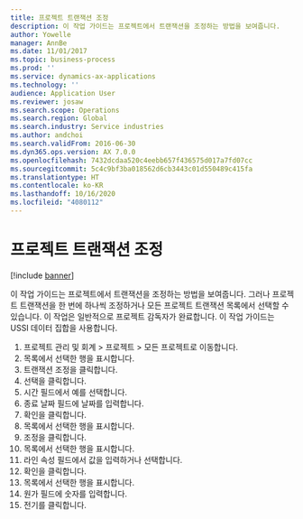 ```yaml
---
title: 프로젝트 트랜잭션 조정
description: 이 작업 가이드는 프로젝트에서 트랜잭션을 조정하는 방법을 보여줍니다.
author: Yowelle
manager: AnnBe
ms.date: 11/01/2017
ms.topic: business-process
ms.prod: ''
ms.service: dynamics-ax-applications
ms.technology: ''
audience: Application User
ms.reviewer: josaw
ms.search.scope: Operations
ms.search.region: Global
ms.search.industry: Service industries
ms.author: andchoi
ms.search.validFrom: 2016-06-30
ms.dyn365.ops.version: AX 7.0.0
ms.openlocfilehash: 7432dcdaa520c4eebb657f436575d017a7fd07cc
ms.sourcegitcommit: 5c4c9bf3ba018562d6cb3443c01d550489c415fa
ms.translationtype: HT
ms.contentlocale: ko-KR
ms.lasthandoff: 10/16/2020
ms.locfileid: "4080112"
---
```

# <a name="adjust-project-transactions"></a>프로젝트 트랜잭션 조정

[!include [banner](../../includes/banner.md)]

이 작업 가이드는 프로젝트에서 트랜잭션을 조정하는 방법을 보여줍니다. 그러나 프로젝트 트랜잭션을 한 번에 하나씩 조정하거나 모든 프로젝트 트랜잭션 목록에서 선택할 수 있습니다. 이 작업은 일반적으로 프로젝트 감독자가 완료합니다. 이 작업 가이드는 USSI 데이터 집합을 사용합니다.

1. 프로젝트 관리 및 회계 > 프로젝트 > 모든 프로젝트로 이동합니다. 
2. 목록에서 선택한 행을 표시합니다. 
3. 트랜잭션 조정을 클릭합니다. 
4. 선택을 클릭합니다. 
5. 시간 필드에서 예를 선택합니다. 
6. 종료 날짜 필드에 날짜를 입력합니다. 
7. 확인을 클릭합니다. 
8. 목록에서 선택한 행을 표시합니다. 
9. 조정을 클릭합니다. 
10. 목록에서 선택한 행을 표시합니다. 
11. 라인 속성 필드에서 값을 입력하거나 선택합니다. 
12. 확인을 클릭합니다. 
13. 목록에서 선택한 행을 표시합니다. 
14. 원가 필드에 숫자를 입력합니다. 
15. 전기를 클릭합니다. 
